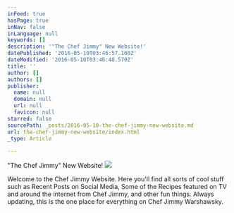 ```yaml
---
inFeed: true
hasPage: true
inNav: false
inLanguage: null
keywords: []
description: '"The Chef Jimmy" New Website!'
datePublished: '2016-05-10T03:46:57.160Z'
dateModified: '2016-05-10T03:46:48.570Z'
title: ''
author: []
authors: []
publisher:
  name: null
  domain: null
  url: null
  favicon: null
starred: false
sourcePath: _posts/2016-05-10-the-chef-jimmy-new-website.md
url: the-chef-jimmy-new-website/index.html
_type: Article

---
```

"The Chef Jimmy" New Website!
![](https://the-grid-user-content.s3-us-west-2.amazonaws.com/16fc9ff0-3132-4021-8778-29fef5fa4a8a.png)

Welcome to the Chef Jimmy Website. Here you'll find all sorts of cool stuff such as Recent Posts on Social Media, Some of the Recipes featured on TV and around the internet from Chef Jimmy, and other fun things. Always updating, this is the one place for everything on Chef Jimmy Warshawsky.